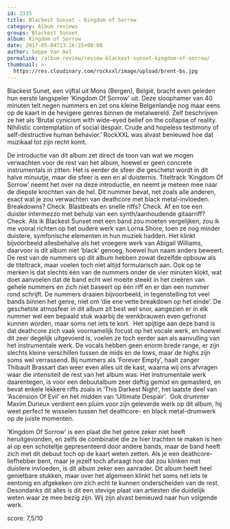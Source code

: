 ```yaml
---
id: 2335
title: Blackest Sunset - Kingdom of Sorrow
category: Album reviews
groups: Blackest Sunset
album: Kingdom of Sorrow
date: 2017-05-04T13:16:25+00:00
author: Seppe Van Ael
permalink: /album-review/review-blackest-sunset-kingdom-of-sorrow/
thumbnail: >-
  https://res.cloudinary.com/rockxxl/image/upload/brent-bs.jpg
---
```

Blackest Sunet, een vijftal uit Mons (Bergen), België, bracht even geleden hun eerste langspeler ‘Kingdom Of Sorrow’ uit. Deze sloophamer van 40 minuten telt negen nummers en zet ons kleine Belgenlandje nog maar eens op de kaart in de hevigere genres binnen de metalwereld. Zelf beschrijven ze het als ‘Brutal cynicism with wide-eyed belief on the collapse of reality. Nihilistic contemplation of social despair. Crude and hopeless testimony of self-destructive human behavior.’ RockXXL was alvast benieuwd hoe dat muzikaal tot zijn recht komt.

De introductie van dit album zet direct de toon van wat we mogen verwachten voor de rest van het album, hoewel er geen concrete instrumentals in zitten. Het is eerder de sfeer die geschetst wordt in dit halve minuutje, maar die sfeer is een en al duisternis. Titeltrack ‘Kingdom Of Sorrow’ neemt het over na deze introductie, en neemt je meteen mee naar de diepste krochten van de hel. Dit nummer bevat, net zoals alle anderen, exact wat je zou verwachten van deathcore met black metal-invloeden. Breakdowns? Check. Blastbeats en snelle riffs? Check. Af en toe een duister intermezzo met behulp van een synth/aanhoudende gitaarriff? Check. Als ik Blackest Sunset met een band zou moeten vergelijken, zou ik me vooral richten op het oudere werk van Lorna Shore, toen ze nog minder duistere, symfonische elementen in hun muziek hadden. Het klinkt bijvoorbeeld allesbehalve als het vroegere werk van Abigail Williams, daarvoor is dit album niet ‘black’ genoeg, hoewel hun naam anders beweert. De rest van de nummers op dit album hebben zowat dezelfde opbouw als de titeltrack, maar voelen toch niet altijd formularisch aan. Ook op te merken is dat slechts één van de nummers onder de vier minuten klokt, wat doet aanvoelen dat de band echt wel moeite steekt in het creëren van gehele nummers en zich niet baseert op één riff en er dan een nummer rond schrijft. De nummers draaien bijvoorbeeld, in tegenstelling tot veel bands binnen het genre, niet om ‘die ene vette breakdown op het einde’. De geschetste atmosfeer in dit album zit best wel snor, aangezien er in elk nummer wel een bepaald stuk waarbij de wenkbrauwen even gefronst kunnen worden, maar soms net iets te kort.  Het spijtige aan deze band is dat deathcore zich vaak voornamelijk focust op het vocale werk, en hoewel dit zeer degelijk uitgevoerd is, voelen ze toch eerder aan als aanvulling van het instrumentale werk. De vocals hebben geen enorm brede range, er zijn slechts kleine verschillen tussen de mids en de lows, maar de highs zijn soms wel verrassend. Bij nummers als ‘Forever Empty’, haalt zanger Thibault Brassart dan weer even alles uit de kast, waarna wij ons afvragen waar die intensiteit de rest van het album was. Het instrumentale werk daarentegen, is voor een debuutalbum zeer deftig gemixt en gemasterd, en bevat enkele lekkere riffs zoals in ‘This Darkest Night’, het laatste deel van ‘Ascension Of Evil’ en het midden van ‘Ultimate Despair’.  Ook drummer Maxim Durieux verdient een pluim voor zijn geleverde werk op dit album, hij weet perfect te wisselen tussen het deathcore- en black metal-drumwerk op de juiste momenten.

‘Kingdom Of Sorrow’ is een plaat die het genre zeker niet heeft heruitgevonden, en zelfs de combinatie die ze hier trachten te maken is hen al op een schoteltje gepresenteerd door andere bands, maar de band heeft zich met dit debuut toch op de kaart weten zetten. Als je een deathcore-liefhebber bent, maar je jezelf toch afvraagt hoe dat zou klinken met duistere invloeden, is dit album zeker een aanrader. Dit album heeft heel genietbare stukken, maar over het algemeen klinkt het soms nét iets te eentonig en afgekeken om zich echt te kunnen onderscheiden van de rest. Desondanks dit alles is dit een stevige plaat van artiesten die duidelijk weten waar ze mee bezig zijn. Wij zijn alvast benieuwd naar hun volgende werk.

score: 7,5/10
